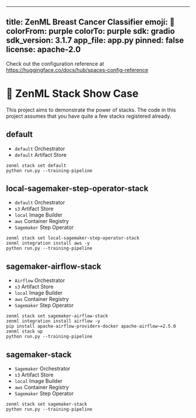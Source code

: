 
---
title: ZenML Breast Cancer Classifier
emoji: 🦀
colorFrom: purple
colorTo: purple
sdk: gradio
sdk_version: 3.1.7
app_file: app.py
pinned: false
license: apache-2.0
---

Check out the configuration reference at https://huggingface.co/docs/hub/spaces-config-reference

# 📜 ZenML Stack Show Case

This project aims to demonstrate the power of stacks. The code in this 
project assumes that you have quite a few stacks registered already. 

## default
  * `default` Orchestrator
  * `default` Artifact Store

```commandline
zenml stack set default
python run.py --training-pipeline
```

## local-sagemaker-step-operator-stack
  * `default` Orchestrator
  * `s3` Artifact Store
  * `local` Image Builder
  * `aws` Container Registry
  * `Sagemaker` Step Operator

```commandline
zenml stack set local-sagemaker-step-operator-stack
zenml integration install aws -y
python run.py --training-pipeline
```

## sagemaker-airflow-stack
  * `Airflow` Orchestrator
  * `s3` Artifact Store
  * `local` Image Builder
  * `aws` Container Registry
  * `Sagemaker` Step Operator

```commandline
zenml stack set sagemaker-airflow-stack
zenml integration install airflow -y
pip install apache-airflow-providers-docker apache-airflow~=2.5.0
zenml stack up
python run.py --training-pipeline
```

## sagemaker-stack
  * `Sagemaker` Orchestrator
  * `s3` Artifact Store
  * `local` Image Builder
  * `aws` Container Registry
  * `Sagemaker` Step Operator

```commandline
zenml stack set sagemaker-stack
python run.py --training-pipeline
```
